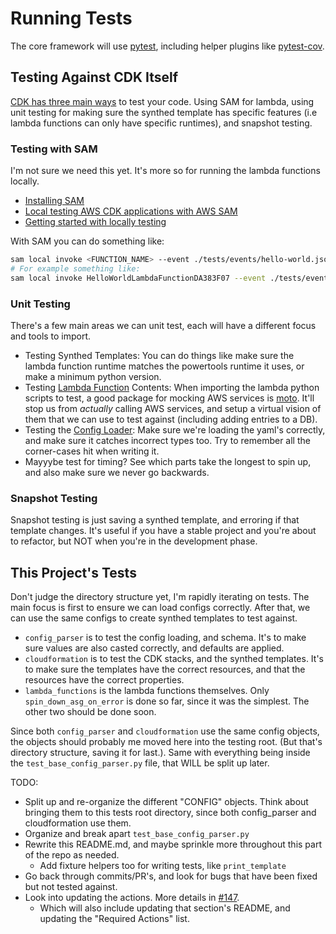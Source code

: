 # Running Tests

<!--
NOTE TO SELF: This is what protects your Minecraft server. Make it count. 
-->

The core framework will use [pytest](https://docs.pytest.org/en/stable/), including helper plugins like [pytest-cov](https://coverage.readthedocs.io/en/latest/index.html).

## Testing Against CDK Itself

[CDK has three main ways](https://docs.aws.amazon.com/cdk/v2/guide/testing.html) to test your code. Using SAM for lambda, using unit testing for making sure the synthed template has specific features (i.e lambda functions can only have specific runtimes), and snapshot testing.

### Testing with SAM

I'm not sure we need this yet. It's more so for running the lambda functions locally.

- [Installing SAM](https://docs.aws.amazon.com/serverless-application-model/latest/developerguide/install-sam-cli.html#install-sam-cli-instructions)
- [Local testing AWS CDK applications with AWS SAM](https://docs.aws.amazon.com/cdk/v2/guide/testing-locally-with-sam-cli.html)
- [Getting started with locally testing](https://docs.aws.amazon.com/cdk/v2/guide/testing-locally-getting-started.html)

With SAM you can do something like:

```bash
sam local invoke <FUNCTION_NAME> --event ./tests/events/hello-world.json -t ./cdk.out/<StackName>-<DeployPrefix>.template.json
# For example something like:
sam local invoke HelloWorldLambdaFunctionDA383F07 --event ./tests/events/hello-world.json -t ./cdk.out/ContainerManager.template.json
```

### Unit Testing

There's a few main areas we can unit test, each will have a different focus and tools to import.

- Testing Synthed Templates: You can do things like make sure the lambda function runtime matches the powertools runtime it uses, or make a minimum python version.
- Testing [Lambda Function](../ContainerManager/leaf_stack_group/lambda/) Contents: When importing the lambda python scripts to test, a good package for mocking AWS services is [moto](https://docs.getmoto.org/en/latest/). It'll stop us from *actually* calling AWS services, and setup a virtual vision of them that we can use to test against (including adding entries to a DB).
- Testing the [Config Loader](../ContainerManager/utils/config_loader.py): Make sure we're loading the yaml's correctly, and make sure it catches incorrect types too. Try to remember all the corner-cases hit when writing it.
- Mayyybe test for timing? See which parts take the longest to spin up, and also make sure we never go backwards.

### Snapshot Testing

Snapshot testing is just saving a synthed template, and erroring if that template changes. It's useful if you have a stable project and you're about to refactor, but NOT when you're in the development phase.

## This Project's Tests

Don't judge the directory structure yet, I'm rapidly iterating on tests. The main focus is first to ensure we can load configs correctly. After that, we can use the same configs to create synthed templates to test against.

- `config_parser` is to test the config loading, and schema. It's to make sure values are also casted correctly, and defaults are applied.
- `cloudformation` is to test the CDK stacks, and the synthed templates. It's to make sure the templates have the correct resources, and that the resources have the correct properties.
- `lambda_functions` is the lambda functions themselves. Only `spin_down_asg_on_error` is done so far, since it was the simplest. The other two should be done soon.

Since both `config_parser` and `cloudformation` use the same config objects, the objects should probably me moved here into the testing root. (But that's directory structure, saving it for last.). Same with everything being inside the `test_base_config_parser.py` file, that WILL be split up later.

TODO:

- Split up and re-organize the different "CONFIG" objects. Think about bringing them to this tests root directory, since both config_parser and cloudformation use them.
- Organize and break apart `test_base_config_parser.py`
- Rewrite this README.md, and maybe sprinkle more throughout this part of the repo as needed.
  - Add fixture helpers too for writing tests, like `print_template`
- Go back through commits/PR's, and look for bugs that have been fixed but not tested against.
- Look into updating the actions. More details in [#147](https://github.com/Cameronsplaze/AWS-ContainerManager/issues/147).
  - Which will also include updating that section's README, and updating the "Required Actions" list.
